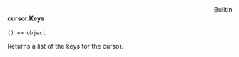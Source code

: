<div style="float:right"><span class="builtin">Builtin</span></div>

#### cursor.Keys

``` suneido
() => object
```

Returns a list of the keys for the cursor.